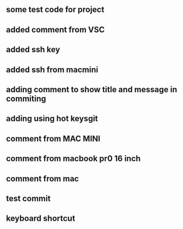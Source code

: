 ## some test code for project
## added comment from VSC
## added ssh key
## added ssh from macmini
## adding comment to show title and message in commiting
## adding using hot keysgit
## comment from MAC MINI
## comment from macbook pr0 16 inch
## comment from mac
## test commit
## keyboard shortcut